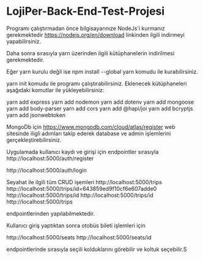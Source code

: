 # LojiPer-Back-End-Test-Projesi

Programı çalıştırmadan önce bilgisayarınıze NodeJs'i kurmanız gerekmektedir https://nodejs.org/en/download linkinden ilgili indirmeyi yapabilirsiniz.

Daha sonra sırasıyla yarn üzerinden ilgili kütüphanelerin indirilmesi gerekmektedir.

Eğer yarn kurulu değil ise 
npm install --global yarn
komudu ile kurabilirsiniz.

yarn init 
komudu ile programı çalıştırabilirsiniz.
Eklenecek kütüphaneleri aşağıdaki komutlar ile yükleyebilirsiniz:

yarn add express 
yarn add nodemon 
yarn add dotenv 
yarn add mongoose
yarn add body-parser
yarn add cors
yarn add @hapi/joi
yarn add bcryptjs
yarn add jsonwebtoken

MongoDb için https://www.mongodb.com/cloud/atlas/register web sitesinde iligli adımları takip ederek database ve admin işlemlerini gerçekleştirebilirsiniz.

Uygulamada kullanıcı kaydı ve girişi için endpointler sırasıyla
http://localhost:5000/auth/register

http://localhost:5000/auth/login

Seyahat ile ilgili tüm CRUD işemleri
http://localhost:5000/trips
http://localhost:5000/trips/id=643859ed9f10cf6e607adde0
http://localhost:5000/trips/id
http://localhost:5000/trips/id
http://localhost:5000/trips

endpointlerinden yapılabilmektedir.

Kullanıcı giriş yaptıktan sonra otobüs bileti işlemleri için

http://localhost:5000/seats
http://localhost:5000/seats/id

endpointlerinde sırasıyla seçili kolduklarını görebilir ve koltuk seçebilir.S
